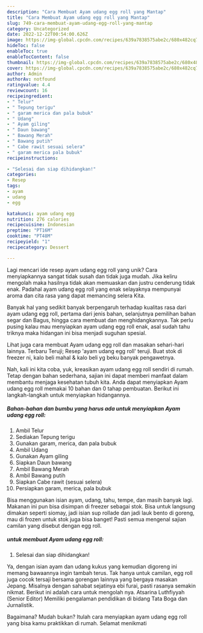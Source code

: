 ```yaml
---
description: "Cara Membuat Ayam udang egg roll yang Mantap"
title: "Cara Membuat Ayam udang egg roll yang Mantap"
slug: 749-cara-membuat-ayam-udang-egg-roll-yang-mantap
category: Uncategorized
date: 2022-12-22T00:54:00.626Z
image: https://img-global.cpcdn.com/recipes/639a7838575abe2c/680x482cq70/ayam-udang-egg-roll-foto-resep-utama.jpg
hideToc: false
enableToc: true
enableTocContent: false
thumbnail: https://img-global.cpcdn.com/recipes/639a7838575abe2c/680x482cq70/ayam-udang-egg-roll-foto-resep-utama.jpg
cover: https://img-global.cpcdn.com/recipes/639a7838575abe2c/680x482cq70/ayam-udang-egg-roll-foto-resep-utama.jpg
author: Admin
authorAv: notfound
ratingvalue: 4.4
reviewcount: 16
recipeingredient:
- " Telur"
- " Tepung terigu"
- " garam merica dan pala bubuk"
- " Udang"
- " Ayam giling"
- " Daun bawang"
- " Bawang Merah"
- " Bawang putih"
- " Cabe rawit sesuai selera"
- " garam merica pala bubuk"
recipeinstructions:

- "Selesai dan siap dihidangkan!"
categories:
- Resep
tags:
- ayam
- udang
- egg

katakunci: ayam udang egg 
nutrition: 276 calories
recipecuisine: Indonesian
preptime: "PT16M"
cooktime: "PT48M"
recipeyield: "1"
recipecategory: Dessert

---
```





Lagi mencari ide resep ayam udang egg roll yang unik? Cara menyiapkannya sangat tidak susah dan tidak juga mudah. Jika keliru mengolah maka hasilnya tidak akan memuaskan dan justru cenderung tidak enak. Padahal ayam udang egg roll yang enak selayaknya mempunyai aroma dan cita rasa yang dapat memancing selera Kita.





Banyak hal yang sedikit banyak berpengaruh terhadap kualitas rasa dari ayam udang egg roll, pertama dari jenis bahan, selanjutnya pemilihan bahan segar dan Bagus, hingga cara membuat dan menghidangkannya. Tak perlu pusing kalau mau menyiapkan ayam udang egg roll enak,      asal sudah tahu triknya maka hidangan ini bisa menjadi suguhan spesial.














Lihat juga cara membuat Ayam udang egg roll dan masakan sehari-hari lainnya. Terbaru Teruji; Resep &#39;ayam udang egg roll&#39; teruji. Buat stok di freezer ni, kalo beli mahal &amp; kalo beli yg beku banyak pengawetnya.






Nah, kali ini kita coba, yuk, kreasikan ayam udang egg roll sendiri di rumah. Tetap dengan bahan sederhana, sajian ini dapat memberi manfaat dalam membantu menjaga kesehatan tubuh kita. Anda dapat menyiapkan Ayam udang egg roll memakai 10 bahan dan 0 tahap pembuatan. Berikut ini langkah-langkah untuk menyiapkan hidangannya.

<!--inarticleads1-->

##### Bahan-bahan dan bumbu yang harus ada untuk menyiapkan Ayam udang egg roll:

1. Ambil  Telur
1. Sediakan  Tepung terigu
1. Gunakan  garam, merica, dan pala bubuk
1. Ambil  Udang
1. Gunakan  Ayam giling
1. Siapkan  Daun bawang
1. Ambil  Bawang Merah
1. Ambil  Bawang putih
1. Siapkan  Cabe rawit (sesuai selera)
1. Persiapkan  garam, merica, pala bubuk


Bisa menggunakan isian ayam, udang, tahu, tempe, dan masih banyak lagi. Makanan ini pun bisa disimpan di freezer sebagai stok. Bisa untuk langsung dimakan seperti siomay, jadi isian sup rollade dan jadi lauk bento di goreng, mau di frozen untuk stok juga bisa banget! Pasti semua mengenal sajian camilan yang disebut dengan egg roll. 

<!--inarticleads2-->

#####  untuk membuat Ayam udang egg roll:


1. Selesai dan siap dihidangkan!

Ya, dengan isian ayam dan udang kukus yang kemudian digoreng ini memang bawaannya ingin tambah terus. Tak hanya untuk camilan, egg roll juga cocok tersaji bersama gorengan lainnya yang bergaya masakan Jepang. Misalnya dengan sahabat sejatinya ebi furai, pasti rasanya semakin nikmat. Berikut ini adalah cara untuk mengolah nya. Atsarina Luthfiyyah (Senior Editor) Memiliki pengalaman pendidikan di bidang Tata Boga dan Jurnalistik. 

Bagaimana? Mudah bukan? Itulah cara menyiapkan ayam udang egg roll yang bisa kamu praktikkan di rumah. Selamat menikmati
